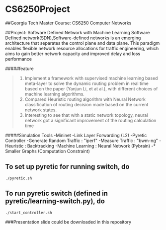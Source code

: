 # CS6250Project

##Georgia Tech Master Course: CS6250 Computer Networks

##Project: Software Defined Network with Machine Learning
Software Defined network(SDN),Software-defined networks is an emerging architecture that 
separates the control plane and data plane. This paradigm enables flexible network resource 
allocations for traffic engineering, which aims to gain better network capacity and improved 
delay and loss performance


#####feature
>1. Implement a framework with supervised machine learning based meta-layer to solve the dynamic 
routing problem in real time based on the paper (Yanjun Li, et at al.), with different choices 
of machine learning algorithms.
>2. Compared Heuristic routing algorithm with Neural Network classification of routing decision 
made based on the current network states. 
>3. Interesting to see that with a static network topology, neural network got a significant improvement of the routing calculation time
 
#####Simulation Tools
-Mininet 
-Link Layer Forwarding (L2)
-Pyretic Controller
-Generate Random Traffic     :    "iperf"
-Measure Traffic                      :    "bwm-ng"
-Heuristic                                   :    Backtracking
-Machine Learning                   :    Neural Network (Pybrain)
-* Smaller Graphs (Computation Constraint)


## To set up pyretic for running switch, do
```
./pyretic.sh
```

## To run pyretic switch (defined in pyretic/learning-switch.py), do
```
./start_controller.sh
```


###Presentation slide could be downloaded in this repository
